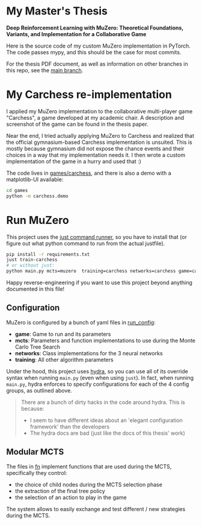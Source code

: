 # My Master's Thesis

**Deep Reinforcement Learning with MuZero:
Theoretical Foundations, Variants, and Implementation
for a Collaborative Game**

Here is the source code of my custom MuZero implementation in PyTorch.
The code passes mypy, and this should be the case for most commits.

For the thesis PDF document, as well as information on other branches in this repo, see
the [main branch](../../tree/main/).

# My Carchess re-implementation

I applied my MuZero implementation to the collaborative multi-player game "Carchess", a
game developed at my academic chair.
A description and screenshot of the game can be found in the thesis paper.

Near the end, I tried actually applying MuZero to Carchess and realized that the official
gymnasium-based Carchess implementation is unsuited.
This is mostly because gymnasium did not expose the chance events and their choices in a
way that my implementation needs it.
I then wrote a custom implementation of the game in a hurry and used that :)

The code lives in [games/carchess](../../tree/master/games/carchess), and there is also a
demo with a matplotlib-UI available:
```sh
cd games
python -m carchess.demo
```

# Run MuZero

This project uses the [just command runner](https://just.systems), so you have to install
that (or figure out what python command to run from the actual justfile).

```sh
pip install -r requirements.txt
just train-carchess
# or without just:
python main.py mcts=muzero  training=carchess networks=carchess game=carchess
```

Happy reverse-engineering if you want to use this project beyond anything documented in
this file!

## Configuration

MuZero is configured by a bunch of yaml files in
[run_config](../../tree/master/run_config):
- **game**: Game to run and its parameters
- **mcts**: Parameters and function implementations to use during the Monte Carlo Tree
  Search
- **networks**: Class implementations for the 3 neural networks
- **training**: All other algorithm parameters

Under the hood, this project uses [hydra](https://hydra.cc/), so you can use all of its
override syntax when running `main.py` (even when using `just`).
In fact, when running `main.py`, hydra enforces to specify configurations for each of the
4 config groups, as outlined above.

> There are a bunch of dirty hacks in the code around hydra. 
This is because:
> - I seem to have different ideas about an 'elegant configuration framework' than the developers
> - The hydra docs are bad (just like the docs of this thesis' work)

## Modular MCTS

The files in [fn](../../tree/master/fn) implement functions that are used during the MCTS,
specifically they control:
- the choice of child nodes during the MCTS selection phase
- the extraction of the final tree policy
- the selection of an action to play in the game

The system allows to easily exchange and test different / new strategies during the MCTS.
